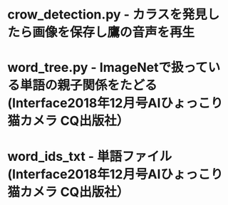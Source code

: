 # crow_detection.py - カラスを発見したら画像を保存し鷹の音声を再生
# word_tree.py - ImageNetで扱っている単語の親子関係をたどる(Interface2018年12月号AIひょっこり猫カメラ CQ出版社）
# word_ids_txt - 単語ファイル(Interface2018年12月号AIひょっこり猫カメラ CQ出版社）
